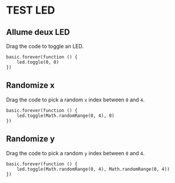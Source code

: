 # TEST LED

## Allume deux LED

Drag the code to toggle an LED.

```blocks
basic.forever(function () {
    led.toggle(0, 0)
})
```

## Randomize x

Drag the code to pick a random ``x`` index
between ``0`` and ``4``.

```blocks
basic.forever(function () {
    led.toggle(Math.randomRange(0, 4), 0)
})
```
## Randomize y

Drag the code to pick a random ``y`` index
between ``0`` and ``4``.

```blocks
basic.forever(function () {
    led.toggle(Math.randomRange(0, 4), Math.randomRange(0, 4))
})
```